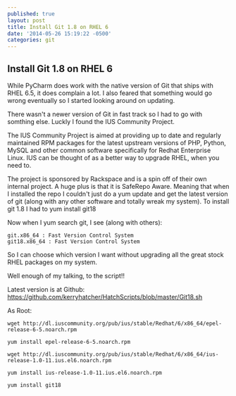 ```yaml
---
published: true
layout: post
title: Install Git 1.8 on RHEL 6
date: '2014-05-26 15:19:22 -0500'
categories: git
---
```




## Install Git 1.8 on RHEL 6

While PyCharm does work with the native version of Git that ships with RHEL 6.5, it does complain a lot. I also feared that something would go wrong eventually so I started looking around on updating.

There wasn't a newer version of Git in fast track so I had to go with somthing else. Luckly I found the IUS Community Project. 

The IUS Community Project is aimed at providing up to date and regularly maintained RPM packages for the latest upstream versions of PHP, Python, MySQL and other common software specifically for Redhat Enterprise Linux. IUS can be thought of as a better way to upgrade RHEL, when you need to.

The project is sponsored by Rackspace and is a spin off of their own internal project. A huge plus is that it is SafeRepo Aware. Meaning that when I installed the repo I couldn't just do a yum update and get the latest version of git (along with any other software and totally wreak my system). To install git 1.8 I had to yum install git18

Now when I yum search git, I see (along with others):

    git.x86_64 : Fast Version Control System
    git18.x86_64 : Fast Version Control System

So I can choose which version I want without upgrading all the great stock RHEL packages on my system.

Well enough of my talking, to the script!!

Latest version is at Github:
https://github.com/kerryhatcher/HatchScripts/blob/master/Git18.sh

As Root:

    wget http://dl.iuscommunity.org/pub/ius/stable/Redhat/6/x86_64/epel-release-6-5.noarch.rpm

    yum install epel-release-6-5.noarch.rpm

    wget http://dl.iuscommunity.org/pub/ius/stable/Redhat/6/x86_64/ius-release-1.0-11.ius.el6.noarch.rpm

    yum install ius-release-1.0-11.ius.el6.noarch.rpm

    yum install git18
